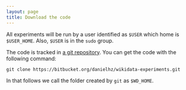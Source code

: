 ```yaml
---
layout: page
title: Download the code
---
```


All experiments will be run by a user identified as `$USER` which
home is `$USER_HOME`. Also, `$USER` is in the `sudo` group.

The code is tracked in
[a git repository](https://bitbucket.org/danielhz/wikidata-experiments).
You can get the code with the following command:

```
git clone https://bitbucket.org/danielhz/wikidata-experiments.git
```

In that follows we call the folder created by `git` as `$WD_HOME`.
